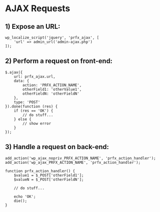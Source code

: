 # AJAX Requests

## 1) Expose an URL:

```
wp_localize_script('jquery', 'prfx_ajax', [
	'url' => admin_url('admin-ajax.php')
]);
```

## 2) Perform a request on front-end:

```
$.ajax({
	url: prfx_ajax.url,
	data: {
		action: 'PRFX_ACTION_NAME',
		otherField1: 'otherValue1',
		otherFieldN: 'otherFieldN'
	},
	type: 'POST'
}).done(function (res) {
	if (res == 'OK') {
		// do stuff...
	} else {
		// show error
	}
});
```

## 3) Handle a request on back-end:

```
add_action('wp_ajax_nopriv_PRFX_ACTION_NAME', 'prfx_action_handler');
add_action('wp_ajax_PRFX_ACTION_NAME', 'prfx_action_handler');

function prfx_action_handler() {
	$value1 = $_POST['otherField1'];
	$valueN = $_POST['otherFieldN'];

	// do stuff...

	echo 'OK';
	die();
}
```
